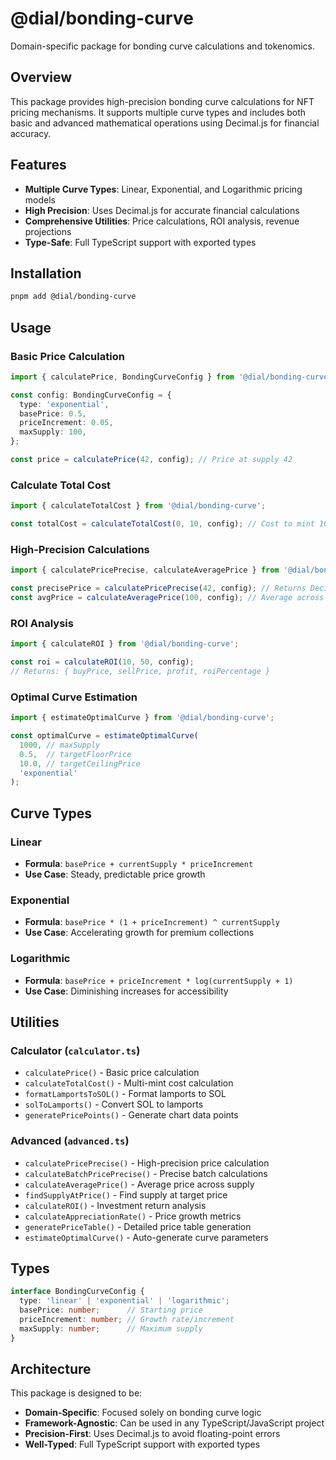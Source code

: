 # @dial/bonding-curve

Domain-specific package for bonding curve calculations and tokenomics.

## Overview

This package provides high-precision bonding curve calculations for NFT pricing mechanisms. It supports multiple curve types and includes both basic and advanced mathematical operations using Decimal.js for financial accuracy.

## Features

- **Multiple Curve Types**: Linear, Exponential, and Logarithmic pricing models
- **High Precision**: Uses Decimal.js for accurate financial calculations
- **Comprehensive Utilities**: Price calculations, ROI analysis, revenue projections
- **Type-Safe**: Full TypeScript support with exported types

## Installation

```bash
pnpm add @dial/bonding-curve
```

## Usage

### Basic Price Calculation

```typescript
import { calculatePrice, BondingCurveConfig } from '@dial/bonding-curve';

const config: BondingCurveConfig = {
  type: 'exponential',
  basePrice: 0.5,
  priceIncrement: 0.05,
  maxSupply: 100,
};

const price = calculatePrice(42, config); // Price at supply 42
```

### Calculate Total Cost

```typescript
import { calculateTotalCost } from '@dial/bonding-curve';

const totalCost = calculateTotalCost(0, 10, config); // Cost to mint 10 from supply 0
```

### High-Precision Calculations

```typescript
import { calculatePricePrecise, calculateAveragePrice } from '@dial/bonding-curve';

const precisePrice = calculatePricePrecise(42, config); // Returns Decimal
const avgPrice = calculateAveragePrice(100, config); // Average across all supply
```

### ROI Analysis

```typescript
import { calculateROI } from '@dial/bonding-curve';

const roi = calculateROI(10, 50, config);
// Returns: { buyPrice, sellPrice, profit, roiPercentage }
```

### Optimal Curve Estimation

```typescript
import { estimateOptimalCurve } from '@dial/bonding-curve';

const optimalCurve = estimateOptimalCurve(
  1000, // maxSupply
  0.5,  // targetFloorPrice
  10.0, // targetCeilingPrice
  'exponential'
);
```

## Curve Types

### Linear
- **Formula**: `basePrice + currentSupply * priceIncrement`
- **Use Case**: Steady, predictable price growth

### Exponential
- **Formula**: `basePrice * (1 + priceIncrement) ^ currentSupply`
- **Use Case**: Accelerating growth for premium collections

### Logarithmic
- **Formula**: `basePrice + priceIncrement * log(currentSupply + 1)`
- **Use Case**: Diminishing increases for accessibility

## Utilities

### Calculator (`calculator.ts`)
- `calculatePrice()` - Basic price calculation
- `calculateTotalCost()` - Multi-mint cost calculation
- `formatLamportsToSOL()` - Format lamports to SOL
- `solToLamports()` - Convert SOL to lamports
- `generatePricePoints()` - Generate chart data points

### Advanced (`advanced.ts`)
- `calculatePricePrecise()` - High-precision price calculation
- `calculateBatchPricePrecise()` - Precise batch calculations
- `calculateAveragePrice()` - Average price across supply
- `findSupplyAtPrice()` - Find supply at target price
- `calculateROI()` - Investment return analysis
- `calculateAppreciationRate()` - Price growth metrics
- `generatePriceTable()` - Detailed price table generation
- `estimateOptimalCurve()` - Auto-generate curve parameters

## Types

```typescript
interface BondingCurveConfig {
  type: 'linear' | 'exponential' | 'logarithmic';
  basePrice: number;      // Starting price
  priceIncrement: number; // Growth rate/increment
  maxSupply: number;      // Maximum supply
}
```

## Architecture

This package is designed to be:
- **Domain-Specific**: Focused solely on bonding curve logic
- **Framework-Agnostic**: Can be used in any TypeScript/JavaScript project
- **Precision-First**: Uses Decimal.js to avoid floating-point errors
- **Well-Typed**: Full TypeScript support with exported types


